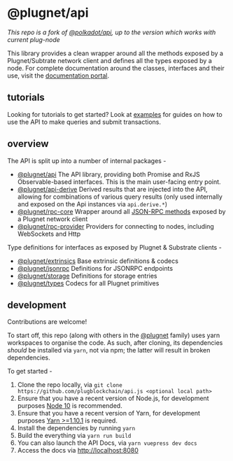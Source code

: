 # @plugnet/api

_This repo is a fork of [@polkadot/api](https://github.com/polkadot-js/api), up to the version which works with current plug-node_

This library provides a clean wrapper around all the methods exposed by a Plugnet/Subtrate network client and defines all the types exposed by a node. For complete documentation around the classes, interfaces and their use, visit the [documentation portal](https://www.poweredbyplug.com/).

## tutorials

Looking for tutorials to get started? Look at [examples](https://www.poweredbyplug.com/) for guides on how to use the API to make queries and submit transactions.

## overview

The API is split up into a number of internal packages -

- [@plugnet/api](packages/api/) The API library, providing both Promise and RxJS Observable-based interfaces. This is the main user-facing entry point.
- [@plugnet/api-derive](packages/api-derive/) Derived results that are injected into the API, allowing for combinations of various query results (only used internally and exposed on the Api instances via `api.derive.*`)
- [@plugnet/rpc-core](packages/rpc-core/) Wrapper around all [JSON-RPC methods](https://www.poweredbyplug.com/) exposed by a Plugnet network client
- [@plugnet/rpc-provider](packages/rpc-provider/) Providers for connecting to nodes, including WebSockets and Http

Type definitions for interfaces as exposed by Plugnet & Substrate clients -

- [@plugnet/extrinsics](packages/type-extrinsics/) Base extrinsic definitions & codecs
- [@plugnet/jsonrpc](packages/type-jsonrpc/) Definitions for JSONRPC endpoints
- [@plugnet/storage](packages/type-storage/) Definitions for storage entries
- [@plugnet/types](packages/types/) Codecs for all Plugnet primitives

## development

Contributions are welcome!

To start off, this repo (along with others in the [@plugnet](https://github.com/plugblockchain/) family) uses yarn workspaces to organise the code. As such, after cloning, its dependencies _should_ be installed via `yarn`, not via npm; the latter will result in broken dependencies.

To get started -

1. Clone the repo locally, via `git clone https://github.com/plugblockchain/api.js <optional local path>`
2. Ensure that you have a recent version of Node.js, for development purposes [Node 10](https://nodejs.org/en/) is recommended.
3. Ensure that you have a recent version of Yarn, for development purposes [Yarn >=1.10.1](https://yarnpkg.com/docs/install) is required.
4. Install the dependencies by running `yarn`
5. Build the everything via `yarn run build`
6. You can also launch the API Docs, via `yarn vuepress dev docs`
7. Access the docs via [http://localhost:8080](http://localhost:8080)
